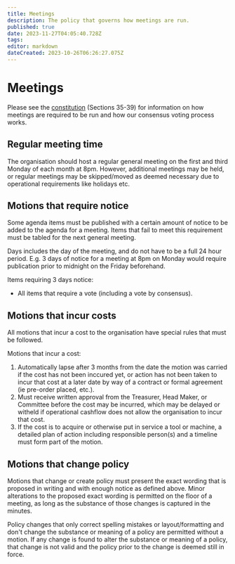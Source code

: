 ```yaml
---
title: Meetings
description: The policy that governs how meetings are run.
published: true
date: 2023-11-27T04:05:40.728Z
tags: 
editor: markdown
dateCreated: 2023-10-26T06:26:27.075Z
---
```


# Meetings
Please see the [constitution](/constitution#h-38-procedure-and-voting-at-general-meeting) (Sections 35-39) for information on how meetings are required to be run and how our consensus voting process works.

## Regular meeting time
The organisation should host a regular general meeting on the first and third Monday of each month at 8pm. However, additional meetings may be held, or regular meetings may be skipped/moved as deemed necessary due to operational requirements like holidays etc.

## Motions that require notice
Some agenda items must be published with a certain amount of notice to be added to the agenda for a meeting. Items that fail to meet this requirement must be tabled for the next general meeting.

Days includes the day of the meeting, and do not have to be a full 24 hour period. E.g. 3 days of notice for a meeting at 8pm on Monday would require publication prior to midnight on the Friday beforehand.

Items requiring 3 days notice:
* All items that require a vote (including a vote by consensus).


## Motions that incur costs
All motions that incur a cost to the organisation have special rules that must be followed.

Motions that incur a cost:

1. Automatically lapse after 3 months from the date the motion was carried if the cost has not been inccured yet, or action has not been taken to incur that cost at a later date by way of a contract or formal agreement (ie pre-order placed, etc.).
2. Must receive written approval from the Treasurer, Head Maker, or Committee before the cost may be incurred, which may be delayed or witheld if operational cashflow does not allow the organisation to incur that cost.
3. If the cost is to acquire or otherwise put in service a tool or machine, a detailed plan of action including responsible person(s) and a timeline must form part of the motion.

## Motions that change policy
Motions that change or create policy must present the exact wording that is proposed in writing and with enough notice as defined above. Minor alterations to the proposed exact wording is permitted on the floor of a meeting, as long as the substance of those changes is captured in the minutes.

Policy changes that only correct spelling mistakes or layout/formatting and don't change the substance or meaning of a policy are permitted without a motion. If any change is found to alter the substance or meaning of a policy, that change is not valid and the policy prior to the change is deemed still in force.